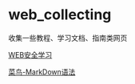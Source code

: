 # web_collecting
收集一些教程、学习文档、指南类网页  

[WEB安全学习](https://websec.readthedocs.io/zh/latest/index.html)  
  
[菜鸟-MarkDown语法](https://www.runoob.com/markdown/md-link.html)

